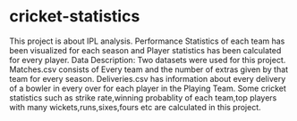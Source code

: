 # cricket-statistics
This project is about IPL analysis. Performance Statistics of each team has been visualized for each season and Player statistics has been calculated for every player. Data Description: Two datasets were used for this project. Matches.csv consists of Every team and the number of extras given by that team for every season. Deliveries.csv has information about every delivery of a bowler in every over for each player in the Playing Team. Some cricket statistics such as strike rate,winning probablity of each team,top players with many wickets,runs,sixes,fours etc are calculated in this project.

